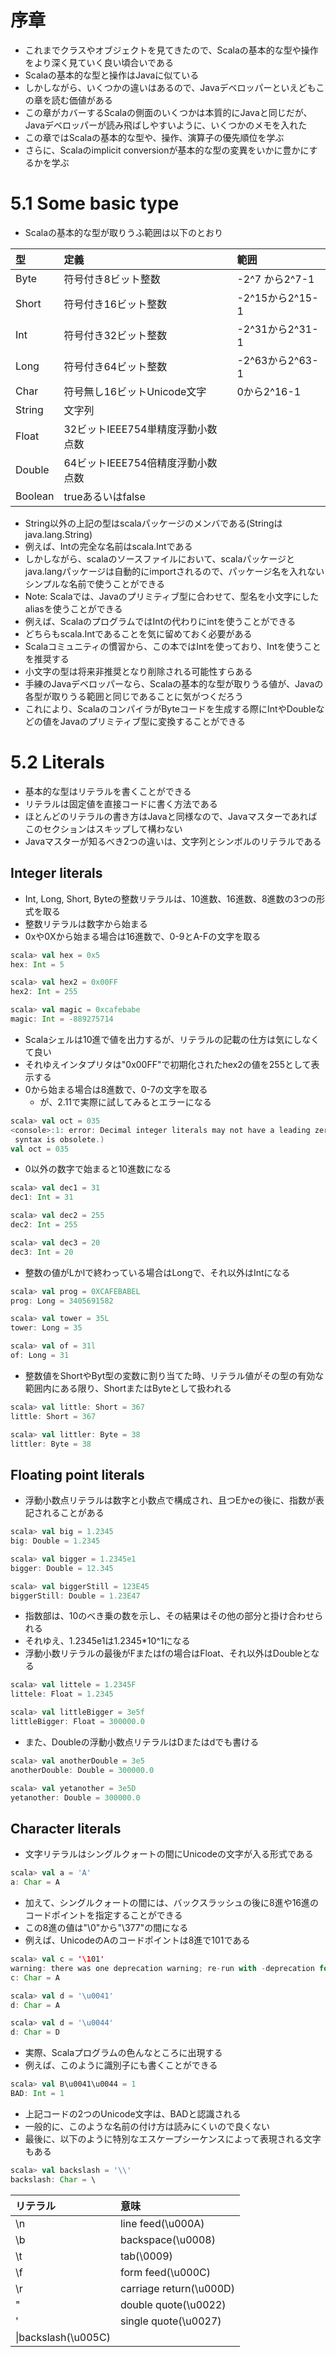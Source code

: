 # 序章
- これまでクラスやオブジェクトを見てきたので、Scalaの基本的な型や操作をより深く見ていく良い頃合いである
- Scalaの基本的な型と操作はJavaに似ている
- しかしながら、いくつかの違いはあるので、Javaデベロッパーといえどもこの章を読む価値がある
- この章がカバーするScalaの側面のいくつかは本質的にJavaと同じだが、Javaデベロッパーが読み飛ばしやすいように、いくつかのメモを入れた
- この章ではScalaの基本的な型や、操作、演算子の優先順位を学ぶ
- さらに、Scalaのimplicit conversionが基本的な型の変異をいかに豊かにするかを学ぶ

# 5.1 Some basic type
- Scalaの基本的な型が取りうふ範囲は以下のとおり

|型|定義|範囲|
|:-----------|:------------|:------------|
|Byte|符号付き8ビット整数|-2^7 から2^7-1|
|Short|符号付き16ビット整数|-2^15から2^15-1|
|Int|符号付き32ビット整数|-2^31から2^31-1|
|Long|符号付き64ビット整数|-2^63から2^63-1|
|Char|符号無し16ビットUnicode文字|0から2^16-1|
|String|文字列||
|Float|32ビットIEEE754単精度浮動小数点数||
|Double|64ビットIEEE754倍精度浮動小数点数||
|Boolean|trueあるいはfalse||

- String以外の上記の型はscalaパッケージのメンバである(Stringはjava.lang.String)
- 例えば、Intの完全な名前はscala.Intである
- しかしながら、scalaのソースファイルにおいて、scalaパッケージとjava.langパッケージは自動的にimportされるので、パッケージ名を入れないシンプルな名前で使うことができる
- Note: Scalaでは、Javaのプリミティブ型に合わせて、型名を小文字にしたaliasを使うことができる
- 例えば、ScalaのプログラムではIntの代わりにintを使うことができる
- どちらもscala.Intであることを気に留めておく必要がある
- Scalaコミュニティの慣習から、この本ではIntを使っており、Intを使うことを推奨する
- 小文字の型は将来非推奨となり削除される可能性すらある
- 手練のJavaデベロッパーなら、Scalaの基本的な型が取りうる値が、Javaの各型が取りうる範囲と同じであることに気がつくだろう
- これにより、ScalaのコンパイラがByteコードを生成する際にIntやDoubleなどの値をJavaのプリミティブ型に変換することができる

# 5.2 Literals
- 基本的な型はリテラルを書くことができる
- リテラルは固定値を直接コードに書く方法である
- ほとんどのリテラルの書き方はJavaと同様なので、Javaマスターであればこのセクションはスキップして構わない
- Javaマスターが知るべき2つの違いは、文字列とシンボルのリテラルである

## Integer literals
- Int, Long, Short, Byteの整数リテラルは、10進数、16進数、8進数の3つの形式を取る
- 整数リテラルは数字から始まる
- 0xや0Xから始まる場合は16進数で、0-9とA-Fの文字を取る

```scala
scala> val hex = 0x5
hex: Int = 5

scala> val hex2 = 0x00FF
hex2: Int = 255

scala> val magic = 0xcafebabe
magic: Int = -889275714
```

- Scalaシェルは10進で値を出力するが、リテラルの記載の仕方は気にしなくて良い
- それゆえインタプリタは"0x00FF"で初期化されたhex2の値を255として表示する
- 0から始まる場合は8進数で、0-7の文字を取る
  - が、2.11で実際に試してみるとエラーになる

```scala
scala> val oct = 035
<console>:1: error: Decimal integer literals may not have a leading zero. (Octal
 syntax is obsolete.)
val oct = 035
```

- 0以外の数字で始まると10進数になる

```scala
scala> val dec1 = 31
dec1: Int = 31

scala> val dec2 = 255
dec2: Int = 255

scala> val dec3 = 20
dec3: Int = 20
```

- 整数の値がLかlで終わっている場合はLongで、それ以外はIntになる

```scala
scala> val prog = 0XCAFEBABEL
prog: Long = 3405691582

scala> val tower = 35L
tower: Long = 35

scala> val of = 31l
of: Long = 31
```

- 整数値をShortやByt型の変数に割り当てた時、リテラル値がその型の有効な範囲内にある限り、ShortまたはByteとして扱われる

```scala
scala> val little: Short = 367
little: Short = 367

scala> val littler: Byte = 38
littler: Byte = 38
```

## Floating point literals

- 浮動小数点リテラルは数字と小数点で構成され、且つEかeの後に、指数が表記されることがある

```scala
scala> val big = 1.2345
big: Double = 1.2345

scala> val bigger = 1.2345e1
bigger: Double = 12.345

scala> val biggerStill = 123E45
biggerStill: Double = 1.23E47
```

- 指数部は、10のべき乗の数を示し、その結果はその他の部分と掛け合わせられる
- それゆえ、1.2345e1は1.2345*10^1になる
- 浮動小数リテラルの最後がFまたはfの場合はFloat、それ以外はDoubleとなる

```scala
scala> val littele = 1.2345F
littele: Float = 1.2345

scala> val littleBigger = 3e5f
littleBigger: Float = 300000.0
```

- また、Doubleの浮動小数点リテラルはDまたはdでも書ける

```scala
scala> val anotherDouble = 3e5
anotherDouble: Double = 300000.0

scala> val yetanother = 3e5D
yetanother: Double = 300000.0
```

## Character literals

- 文字リテラルはシングルクォートの間にUnicodeの文字が入る形式である

```scala
scala> val a = 'A'
a: Char = A
```

- 加えて、シングルクォートの間には、バックスラッシュの後に8進や16進のコードポイントを指定することができる
- この8進の値は"\0"から"\377"の間になる
- 例えば、UnicodeのAのコードポイントは8進で101である

```scala
scala> val c = '\101'
warning: there was one deprecation warning; re-run with -deprecation for details
c: Char = A

scala> val d = '\u0041'
d: Char = A

scala> val d = '\u0044'
d: Char = D
```

- 実際、Scalaプログラムの色んなところに出現する
- 例えば、このように識別子にも書くことができる

```scala
scala> val B\u0041\u0044 = 1
BAD: Int = 1
```

- 上記コードの2つのUnicode文字は、BADと認識される
- 一般的に、このような名前の付け方は読みにくいので良くない
- 最後に、以下のように特別なエスケープシーケンスによって表現される文字もある

```scala
scala> val backslash = '\\'
backslash: Char = \
```

|リテラル|意味|
|:-----------|:------------|
|\n|line feed(\u000A)|
|\b|backspace(\u0008)|
|\t|tab(\0009)|
|\f|form feed(\u000C)|
|\r|carriage return(\u000D)|
|\"|double quote(\u0022)|
|\'|single quote(\u0027)|
|\\|backslash(\u005C)|


